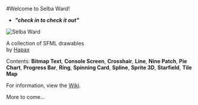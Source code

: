 #Welcome to Selba Ward!
- **_"check in to check it out"_**

![Selba Ward](http://i.imgur.com/0k0um5B.jpg)

A collection of SFML drawables  
by [Hapax](http://github.com/Hapaxia)

Contents: **Bitmap Text**, **Console Screen**, **Crosshair**, **Line**, **Nine Patch**, **Pie Chart**, **Progress Bar**, **Ring**, **Spinning Card**, **Spline**, **Sprite 3D**, **Starfield**, **Tile Map**

For information, view the [Wiki].

More to come...

[Wiki]: https://github.com/Hapaxia/SelbaWard/wiki
